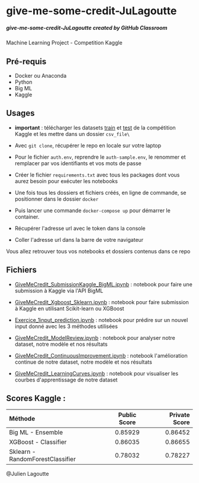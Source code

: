 # give-me-some-credit-JuLagoutte
##### give-me-some-credit-JuLagoutte created by GitHub Classroom
Machine Learning Project - Competition Kaggle

## Pré-requis
* Docker ou Anaconda
* Python
* Big ML
* Kaggle

## Usages
* **important** : télécharger les datasets [train](https://www.kaggle.com/c/GiveMeSomeCredit/data) et [test](https://www.kaggle.com/c/GiveMeSomeCredit/data) de la compétition Kaggle et les mettre dans un dossier ``csv_file\``
* Avec `git clone`, récupérer le repo en locale sur votre laptop
* Pour le fichier `auth.env`, reprendre le `auth-sample.env`, le renommer et remplacer par vos identifiants et vos mots de passe 
* Créer le fichier `requirements.txt` avec tous les packages dont vous aurez besoin pour exécuter les notebooks
* Une fois tous les dossiers et fichiers créés, en ligne de commande, se positionner dans le dossier `docker`
* Puis lancer une commande `docker-compose up` pour démarrer le container.

* Récupérer l'adresse url avec le token dans la console
* Coller l'adresse url dans la barre de votre navigateur

Vous allez retrouver tous vos notebooks et dossiers contenus dans ce repo

## Fichiers
* [GiveMeCredit_SubmissionKaggle_BigML.ipynb](https://github.com/Simplon-IA-Bdx-1/give-me-some-credit-JuLagoutte/blob/master/GiveMeCredit_SubmissionKaggle_BigML.ipynb) : notebook pour faire une submission à Kaggle via l'API BigML
* [GiveMeCredit_Xgboost_Sklearn.ipynb](https://github.com/Simplon-IA-Bdx-1/give-me-some-credit-JuLagoutte/blob/master/GiveMeCredit_Xgboost_Sklearn.ipynb) : notebook pour faire submission à Kaggle en utilisant Scikit-learn ou XGBoost
* [Exercice_1input_prediction.ipynb](https://github.com/Simplon-IA-Bdx-1/give-me-some-credit-JuLagoutte/blob/master/Exercice_1input_prediction.ipynb) : notebook pour prédire sur un nouvel input donné avec les 3 méthodes utilisées

* [GiveMeCredit_ModelReview.ipynb](https://github.com/Simplon-IA-Bdx-1/give-me-some-credit-JuLagoutte/blob/master/GiveMeCredit_ModelReview.ipynb) : notebook pour analyser notre dataset, notre modèle et nos résultats
* [GiveMeCredit_ContinuousImprovement.ipynb](https://github.com/Simplon-IA-Bdx-1/give-me-some-credit-JuLagoutte/blob/master/GiveMeCredit_ContinuousImprovement.ipynb) : notebook l'amélioration continue de notre dataset, notre modèle et nos résultats

* [GiveMeCredit_LearningCurves.ipynb](https://github.com/Simplon-IA-Bdx-1/give-me-some-credit-JuLagoutte/blob/master/GiveMeCredit_LearningCurves.ipynb) : notebook pour visualiser les courbes d'apprentissage de notre dataset

## Scores Kaggle :

| Méthode                          |  Public Score  |  Private Score |
| :------------------------------- | :-------------:| -------------: |
| Big ML - Ensemble                |     0.85929    |        0.86452 |
| XGBoost - Classifier             |     0.86035    |        0.86655 |
| Sklearn - RandomForestClassifier |     0.78032    |        0.78227 |

@Julien Lagoutte
